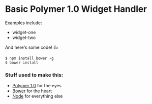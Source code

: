 # Basic Polymer 1.0 Widget Handler

Examples include:

 * widget-one
 * widget-two

And here's some code! :+1:

```
$ npm install bower -g
$ bower install
```

### Stuff used to make this:

 * [Polymer 1.0](https://www.polymer-project.org/1.0/) for the eyes
 * [Bower](http://bower.io/) for the heart
 * [Node](http://nodejs.org) for everything else
